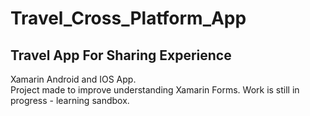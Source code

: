# Travel_Cross_Platform_App
## Travel App For Sharing Experience
Xamarin Android and IOS App.<BR>
Project made to improve understanding Xamarin Forms.
Work is still in progress - learning sandbox. 
